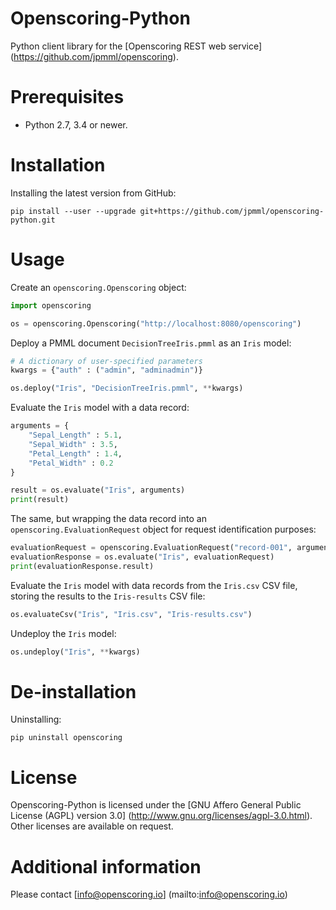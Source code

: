 Openscoring-Python
==================

Python client library for the [Openscoring REST web service] (https://github.com/jpmml/openscoring).

# Prerequisites #

* Python 2.7, 3.4 or newer.

# Installation #

Installing the latest version from GitHub:

```
pip install --user --upgrade git+https://github.com/jpmml/openscoring-python.git
```

# Usage #

Create an `openscoring.Openscoring` object:

```python
import openscoring

os = openscoring.Openscoring("http://localhost:8080/openscoring")
```

Deploy a PMML document `DecisionTreeIris.pmml` as an `Iris` model:

```python
# A dictionary of user-specified parameters
kwargs = {"auth" : ("admin", "adminadmin")}

os.deploy("Iris", "DecisionTreeIris.pmml", **kwargs)
```

Evaluate the `Iris` model with a data record:

```python
arguments = {
	"Sepal_Length" : 5.1,
	"Sepal_Width" : 3.5,
	"Petal_Length" : 1.4,
	"Petal_Width" : 0.2
}

result = os.evaluate("Iris", arguments)
print(result)
```

The same, but wrapping the data record into an `openscoring.EvaluationRequest` object for request identification purposes:

```python
evaluationRequest = openscoring.EvaluationRequest("record-001", arguments)
evaluationResponse = os.evaluate("Iris", evaluationRequest)
print(evaluationResponse.result)
```

Evaluate the `Iris` model with data records from the `Iris.csv` CSV file, storing the results to the `Iris-results` CSV file:

```python
os.evaluateCsv("Iris", "Iris.csv", "Iris-results.csv")
```

Undeploy the `Iris` model:

```python
os.undeploy("Iris", **kwargs)
```

# De-installation #

Uninstalling:

```
pip uninstall openscoring
```

# License #

Openscoring-Python is licensed under the [GNU Affero General Public License (AGPL) version 3.0] (http://www.gnu.org/licenses/agpl-3.0.html). Other licenses are available on request.

# Additional information #

Please contact [info@openscoring.io] (mailto:info@openscoring.io)
